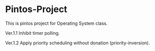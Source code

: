# Pintos-Project
This is pintos project for Operating System class.

Ver.1.1
Inhibit timer polling.

Ver.1.2
Apply priority scheduling without donation (priority-inversion).

